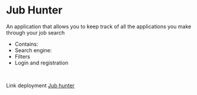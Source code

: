 # Jub Hunter

<p>An application that allows you to keep track of all the applications you make through your job search</p>

<ul>
<li>Contains:</li>
<li>Search engine:</li>
<li>Filters</li>
<li>Login and registration</li>
</ul>

</br>

<p>Link deployment <a href="https://gallery-front-288a.vercel.app/" >Jub hunter</a> </p>
